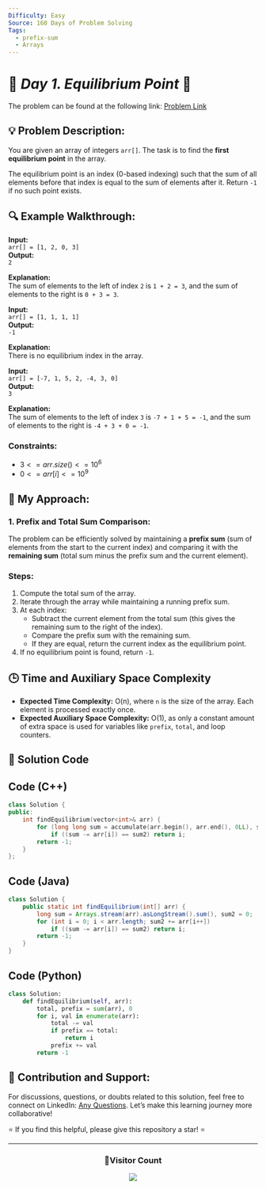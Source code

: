 ```yaml
---
Difficulty: Easy
Source: 160 Days of Problem Solving
Tags:
  - prefix-sum
  - Arrays
---
```


# 🚀 _Day 1. Equilibrium Point_ 🧠

The problem can be found at the following link: [Problem Link](https://www.geeksforgeeks.org/batch/gfg-160-problems/track/prefix-sum-gfg-160/problem/equilibrium-point-1587115620)

## 💡 **Problem Description:**

You are given an array of integers `arr[]`. The task is to find the **first equilibrium point** in the array.

The equilibrium point is an index (0-based indexing) such that the sum of all elements before that index is equal to the sum of elements after it. Return `-1` if no such point exists.

## 🔍 **Example Walkthrough:**

**Input:**  
`arr[] = [1, 2, 0, 3]`  
**Output:**  
`2`

**Explanation:**  
The sum of elements to the left of index `2` is `1 + 2 = 3`, and the sum of elements to the right is `0 + 3 = 3`.

**Input:**  
`arr[] = [1, 1, 1, 1]`  
**Output:**  
`-1`

**Explanation:**  
There is no equilibrium index in the array.

**Input:**  
`arr[] = [-7, 1, 5, 2, -4, 3, 0]`  
**Output:**  
`3`

**Explanation:**  
The sum of elements to the left of index `3` is `-7 + 1 + 5 = -1`, and the sum of elements to the right is `-4 + 3 + 0 = -1`.

### Constraints:

- $`3 <= arr.size() <= 10^6`$
- $`0 <= arr[i] <= 10^9`$

## 🎯 **My Approach:**

### 1. Prefix and Total Sum Comparison:

The problem can be efficiently solved by maintaining a **prefix sum** (sum of elements from the start to the current index) and comparing it with the **remaining sum** (total sum minus the prefix sum and the current element).

### Steps:

1. Compute the total sum of the array.
2. Iterate through the array while maintaining a running prefix sum.
3. At each index:
   - Subtract the current element from the total sum (this gives the remaining sum to the right of the index).
   - Compare the prefix sum with the remaining sum.
   - If they are equal, return the current index as the equilibrium point.
4. If no equilibrium point is found, return `-1`.

## 🕒 **Time and Auxiliary Space Complexity**

- **Expected Time Complexity:** O(n), where `n` is the size of the array. Each element is processed exactly once.
- **Expected Auxiliary Space Complexity:** O(1), as only a constant amount of extra space is used for variables like `prefix`, `total`, and loop counters.

## 📝 **Solution Code**

## Code (C++)

```cpp
class Solution {
public:
    int findEquilibrium(vector<int>& arr) {
        for (long long sum = accumulate(arr.begin(), arr.end(), 0LL), sum2 = 0, i = 0; i < arr.size(); sum2 += arr[i++])
            if ((sum -= arr[i]) == sum2) return i;
        return -1;
    }
};
```

## Code (Java)

```java
class Solution {
    public static int findEquilibrium(int[] arr) {
        long sum = Arrays.stream(arr).asLongStream().sum(), sum2 = 0;
        for (int i = 0; i < arr.length; sum2 += arr[i++])
            if ((sum -= arr[i]) == sum2) return i;
        return -1;
    }
}
```

## Code (Python)

```python
class Solution:
    def findEquilibrium(self, arr):
        total, prefix = sum(arr), 0
        for i, val in enumerate(arr):
            total -= val
            if prefix == total:
                return i
            prefix += val
        return -1
```

## 🎯 **Contribution and Support:**

For discussions, questions, or doubts related to this solution, feel free to connect on LinkedIn: [Any Questions](https://www.linkedin.com/in/patel-hetkumar-sandipbhai-8b110525a/). Let’s make this learning journey more collaborative!

⭐ If you find this helpful, please give this repository a star! ⭐

---

<div align="center">
  <h3><b>📍Visitor Count</b></h3>
</div>

<p align="center">
  <img src="https://visitor-badge.laobi.icu/badge?page_id=Hunterdii.GeeksforGeeks-POTD" />
</p>
